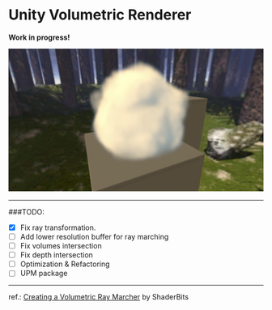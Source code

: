 # Unity Volumetric Renderer
**Work in progress!**

![Screenshot](Screenshots/0.png)
___
###TODO:
- [x] Fix ray transformation.
- [ ] Add lower resolution buffer for ray marching
- [ ] Fix volumes intersection
- [ ] Fix depth intersection
- [ ] Optimization & Refactoring
- [ ] UPM package
---
ref.: [Creating a Volumetric Ray Marcher](https://shaderbits.com/blog/creating-volumetric-ray-marcher) by ShaderBits